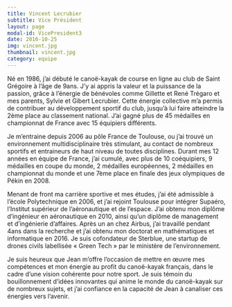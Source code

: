 ```yaml
---
title: Vincent Lecrubier
subtitle: Vice Président
layout: page
modal-id: VicePresident3
date: 2016-10-25
img: vincent.jpg
thumbnail: vincent.jpg
category: equipe
---
```


Né en 1986, j’ai débuté le canoë-kayak de course en ligne au club de Saint Grégoire à l’âge de 9ans. J’y ai appris la valeur et la puissance de la passion, grâce à l’énergie de bénévoles comme Gillette et René Trégaro et mes parents, Sylvie et Gibert Lecrubier. Cette énergie collective m’a permis de contribuer au développement sportif du club, jusqu’à lui faire atteindre la 2ème place au classement national. J’ai gagné plus de 45 médailles en championnat de France avec 15 équipiers différents.

Je m’entraine depuis 2006 au pôle France de Toulouse, ou j’ai trouvé un environnement multidisciplinaire très stimulant, au contact de nombreux sportifs et entraineurs de haut niveau de toutes disciplines. Durant mes 12 années en équipe de France, j’ai cumulé, avec plus de 10 coéquipiers, 9 médailles en coupe du monde, 2 médailles européennes, 2 médailles en championnat du monde et une 7ème place en finale des jeux olympiques de Pékin en 2008.

Menant de front ma carrière sportive et mes études, j’ai été admissible à l’école Polytechnique en 2006, et j’ai rejoint Toulouse pour intégrer Supaéro, l’Institut supérieur de l’aéronautique et de l’espace. J’ai obtenu mon diplôme d’ingénieur en aéronautique en 2010, ainsi qu’un diplôme de management et d’ingénierie d’affaires. Après un an chez Airbus, j’ai travaillé pendant 4ans dans la recherche et j’ai obtenu mon doctorat en mathématiques et informatique en 2016. Je suis cofondateur de Sterblue, une startup de drones civils labellisée « Green Tech » par le ministère de l’environnement.

Je suis heureux que Jean m’offre l’occasion de mettre en œuvre mes compétences et mon énergie au profit du canoë-kayak français, dans le cadre d’une vision cohérente pour notre sport. Je suis témoin du bouillonnement d’idées innovantes qui anime le monde du canoë-kayak sur de nombreux sujets, et j’ai confiance en la capacité de Jean à canaliser ces énergies vers l’avenir.
